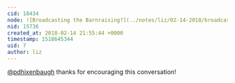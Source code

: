 ```yaml
---
cid: 18434
node: ![Broadcasting the Barnraising?](../notes/liz/02-14-2018/broadcasting-the-barnraising)
nid: 15736
created_at: 2018-02-14 21:55:44 +0000
timestamp: 1518645344
uid: 7
author: liz
---
```


[@pdhixenbaugh](/profile/pdhixenbaugh) thanks for encouraging this conversation!